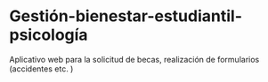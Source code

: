 # Gestión-bienestar-estudiantil-psicología
Aplicativo web para la solicitud de becas, realización de formularios (accidentes etc. )
